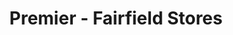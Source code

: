 ---
title: "Premier - Fairfield Stores"
url: /lancaster/premier-fairfield-stores/
shop: Lebensmittel
---
